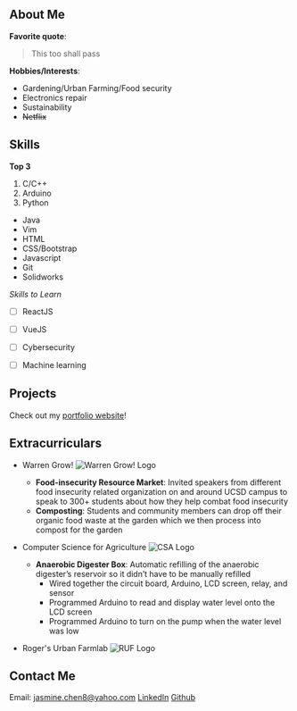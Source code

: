 ## About Me

**Favorite quote**: 
>This too shall pass

**Hobbies/Interests**:
  * Gardening/Urban Farming/Food security
  * Electronics repair
  * Sustainability
  * ~~Netflix~~


## Skills

**Top 3**
1. C/C++	
2. Arduino
3. Python

* Java
* Vim
* HTML
* CSS/Bootstrap
* Javascript
* Git
* Solidworks

*Skills to Learn*
- [ ] ReactJS
- [ ] VueJS
- [ ] Cybersecurity
- [ ] Machine learning


## Projects
Check out my [portfolio website](https://lizard-lightning-slayer.glitch.me/FinalProject/)!


## Extracurriculars
* Warren Grow! ![Warren Grow! Logo](/CSE110/imgs/WarrenGrow_Logo.jpg)
     * **Food-insecurity Resource Market**: Invited speakers from different food insecurity related organization on and around UCSD campus to speak to 300+ students about how they help combat food insecurity
     * **Composting**: Students and community members can drop off their organic food waste at the garden which we then process into compost for the garden
     
* Computer Science for Agriculture ![CSA Logo](/CSE110/imgs/CSA_ABB_Final.png)
     * **Anaerobic Digester Box**: Automatic refilling of the anaerobic digester’s reservoir so it didn’t have to be manually refilled
          - Wired together the circuit board, Arduino, LCD screen, relay, and sensor
          - Programmed Arduino to read and display water level onto the LCD screen
          - Programmed Arduino to turn on the pump when the water level was low
          

     
* Roger's Urban Farmlab ![RUF Logo](/CSE110/imgs/Rogers_logo.png)
     


## Contact Me
Email: jasmine.chen8@yahoo.com
[LinkedIn](http://www.linkedin.com/in/chencjasmine)
[Github](https://github.com/Jazmusic1234)
